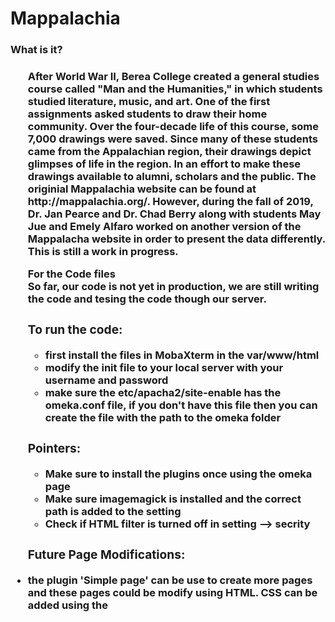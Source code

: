 # Mappalachia

<h3>What is it?<h3>
<ul>
After World War II, Berea College created a general studies course called "Man and the Humanities," in which students studied literature, music, and art. One of the first assignments asked students to draw their home community. Over the four-decade life of this course, some 7,000 drawings were saved. Since many of these students came from the Appalachian region, their drawings depict glimpses of life in the region. In an effort to make these drawings available to alumni, scholars and the public. The originial Mappalachia website can be found at http://mappalachia.org/.
However, during the fall of 2019, Dr. Jan Pearce and Dr. Chad Berry along with students May Jue and Emely Alfaro worked on another version of the Mappalacha website in order to present the data differently. This is still a work in progress. 

For the Code files</br>
So far, our code  is not yet in production, we are still writing the code and tesing the code though our server.</br>
<h3>To run the code:</h3>
<ul>
  <li>first install the files in MobaXterm in the var/www/html </li>
  <li>modify the init file to your local server with your username and password </li>
  <li>make sure the etc/apacha2/site-enable has the omeka.conf file, if you don't have this file then you can create the file with the path to the omeka folder</li>
</ul>

<h3>Pointers:</h3>
<ul>
  <li>Make sure to install the plugins once using the omeka page</li>
  <li>Make sure imagemagick is installed and the correct path is added to the setting</li>
  <li>Check if HTML filter is turned off in setting --> secrity</li>
</ul>

<h3>Future Page Modifications: </h3>
 <li> the plugin 'Simple page' can be use to create more pages and these pages could be modify using HTML. CSS can be added using the <style tag></li>
  <li>other pages must be modify using the files provided</li>
